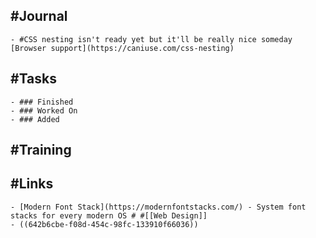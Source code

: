 ## #Journal
	- #CSS nesting isn't ready yet but it'll be really nice someday [Browser support](https://caniuse.com/css-nesting)
## #Tasks
	- ### Finished
	- ### Worked On
	- ### Added
## #Training
## #Links
	- [Modern Font Stack](https://modernfontstacks.com/) - System font stacks for every modern OS # #[[Web Design]]
	- ((642b6cbe-f08d-454c-98fc-133910f66036))